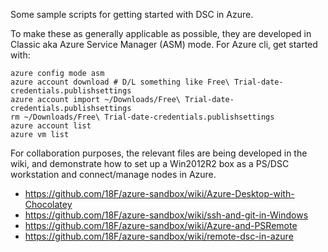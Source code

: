 Some sample scripts for getting started with DSC in Azure.

To make these as generally applicable as possible, they are developed in Classic aka Azure Service Manager (ASM) mode. For Azure cli, get started with:

```
azure config mode asm
azure account download # D/L something like Free\ Trial-date-credentials.publishsettings
azure account import ~/Downloads/Free\ Trial-date-credentials.publishsettings
rm ~/Downloads/Free\ Trial-date-credentials.publishsettings
azure account list
azure vm list
```

For collaboration purposes, the relevant files are being developed
in the wiki, and demonstrate how to set up a Win2012R2 box as a PS/DSC workstation
and connect/manage nodes in Azure.

* https://github.com/18F/azure-sandbox/wiki/Azure-Desktop-with-Chocolatey
* https://github.com/18F/azure-sandbox/wiki/ssh-and-git-in-Windows
* https://github.com/18F/azure-sandbox/wiki/Azure-and-PSRemote
* https://github.com/18F/azure-sandbox/wiki/remote-dsc-in-azure
